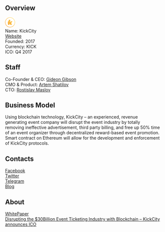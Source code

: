 ## Overview
![logo](../projects/logo/kickcity.png)  
Name: KickCity  
[Website](http://ico.kickcity.io/)  
Founded: 2017  
Currency: KICK  
ICO: Q4 2017
## Staff
Co-Founder & CEO: [Gideon Gibson](../people/gideon_gibson.md)  
CMO & Product: [Artem Shatilov](../people/artem_shatilov.md)   
CTO: [Rostislav Maslov](../people/rostislav_maslov.md)
## Business Model
Using blockchain technology, KickCity – an experienced, revenue generating event company will disrupt the event industry by totally removing ineffective advertisement, third party billing, and free up 50% time of an event organizer through decentralized reward-based event promotion. Smart contract on Ethereum will allow for the development and enforcement of KickCity protocols.
## Contacts
[Facebook](https://www.facebook.com/KickCityio)   
[Twitter](https://twitter.com/kickcity_io)  
[Telegram](https://t.me/joinchat/Bn8u2UGTkwwhX1tWWpGBTw)  
[Blog](http://info.kickcityapp.com/blog)
## About 
[WhitePaper](https://kickcity.io/static/whitepaper-en.pdf)  
[Disrupting the $30Billion Event Ticketing Industry with Blockchain – KickCity announces ICO](http://www.the-blockchain.com/2017/07/31/disrupting-30billion-event-ticketing-industry-blockchain-kickcity-announces-ico/)
